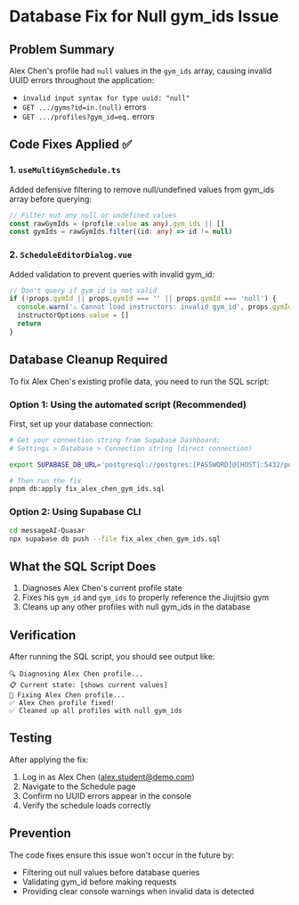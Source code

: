 # Database Fix for Null gym_ids Issue

## Problem Summary
Alex Chen's profile had `null` values in the `gym_ids` array, causing invalid UUID errors throughout the application:
- `invalid input syntax for type uuid: "null"`
- `GET .../gyms?id=in.(null)` errors
- `GET .../profiles?gym_id=eq.` errors

## Code Fixes Applied ✅

### 1. `useMultiGymSchedule.ts`
Added defensive filtering to remove null/undefined values from gym_ids array before querying:

```typescript
// Filter out any null or undefined values
const rawGymIds = (profile.value as any).gym_ids || []
const gymIds = rawGymIds.filter((id: any) => id != null)
```

### 2. `ScheduleEditorDialog.vue`
Added validation to prevent queries with invalid gym_id:

```typescript
// Don't query if gym_id is not valid
if (!props.gymId || props.gymId === '' || props.gymId === 'null') {
  console.warn('⚠️ Cannot load instructors: invalid gym_id', props.gymId)
  instructorOptions.value = []
  return
}
```

## Database Cleanup Required

To fix Alex Chen's existing profile data, you need to run the SQL script:

### Option 1: Using the automated script (Recommended)

First, set up your database connection:

```bash
# Get your connection string from Supabase Dashboard:
# Settings > Database > Connection string (direct connection)

export SUPABASE_DB_URL='postgresql://postgres:[PASSWORD]@[HOST]:5432/postgres'

# Then run the fix
pnpm db:apply fix_alex_chen_gym_ids.sql
```

### Option 2: Using Supabase CLI

```bash
cd messageAI-Quasar
npx supabase db push --file fix_alex_chen_gym_ids.sql
```

## What the SQL Script Does

1. Diagnoses Alex Chen's current profile state
2. Fixes his `gym_id` and `gym_ids` to properly reference the Jiujitsio gym
3. Cleans up any other profiles with null gym_ids in the database

## Verification

After running the SQL script, you should see output like:
```
🔍 Diagnosing Alex Chen profile...
📋 Current state: [shows current values]
🔧 Fixing Alex Chen profile...
✅ Alex Chen profile fixed!
✅ Cleaned up all profiles with null gym_ids
```

## Testing

After applying the fix:
1. Log in as Alex Chen (alex.student@demo.com)
2. Navigate to the Schedule page
3. Confirm no UUID errors appear in the console
4. Verify the schedule loads correctly

## Prevention

The code fixes ensure this issue won't occur in the future by:
- Filtering out null values before database queries
- Validating gym_id before making requests
- Providing clear console warnings when invalid data is detected

